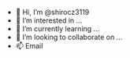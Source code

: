 - 👋 Hi, I’m @shirocz3119
- 👀 I’m interested in ...
- 🌱 I’m currently learning ...
- 💞️ I’m looking to collaborate on ...
- 📫 Email

<!---
shirocz3119/shirocz3119 is a ✨ special ✨ repository because its `README.md` (this file) appears on your GitHub profile.
You can click the Preview link to take a look at your changes.
--->
